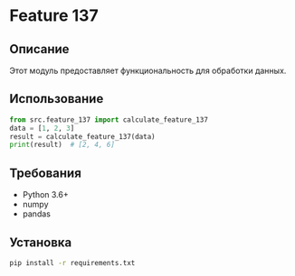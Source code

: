 # Feature 137
## Описание
Этот модуль предоставляет функциональность для обработки данных.
## Использование
```python
from src.feature_137 import calculate_feature_137
data = [1, 2, 3]
result = calculate_feature_137(data)
print(result)  # [2, 4, 6]
```
## Требования
- Python 3.6+
- numpy
- pandas
## Установка
```bash
pip install -r requirements.txt
```